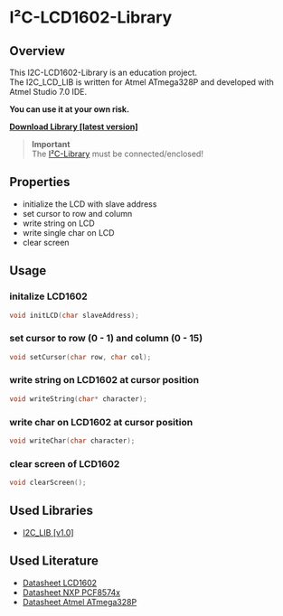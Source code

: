 # I²C-LCD1602-Library

## Overview
This I2C-LCD1602-Library is an education project.  
The I2C_LCD_LIB is written for Atmel ATmega328P and developed with Atmel Studio 7.0 IDE.   

**You can use it at your own risk.**

**[Download Library [latest version]](https://github.com/schaeferservices/I2C_LCD_LIB/releases)**  

> **Important**  
> The [I²C-Library](#used-libraries) must be connected/enclosed!

## Properties

- initialize the LCD with slave address
- set cursor to row and column
- write string on LCD
- write single char on LCD
- clear screen

## Usage
### initalize LCD1602
```c
void initLCD(char slaveAddress);
```

### set cursor to row (0 - 1) and column (0 - 15)
```c
void setCursor(char row, char col);
```

### write string on LCD1602 at cursor position
```c
void writeString(char* character);
```

### write char on LCD1602 at cursor position
```c
void writeChar(char character);
```

### clear screen of LCD1602
```c
void clearScreen();
```

## Used Libraries
- [I2C_LIB [v1.0]](https://github.com/schaeferservices/I2C_LIB)

## Used Literature
- [Datasheet LCD1602](https://cdn-shop.adafruit.com/datasheets/TC1602A-01T.pdf)
- [Datasheet NXP PCF8574x](https://www.nxp.com/docs/en/data-sheet/PCF8574_PCF8574A.pdf)
- [Datasheet Atmel ATmega328P](https://cdn-shop.adafruit.com/datasheets/ATMEGA328P.pdf)
